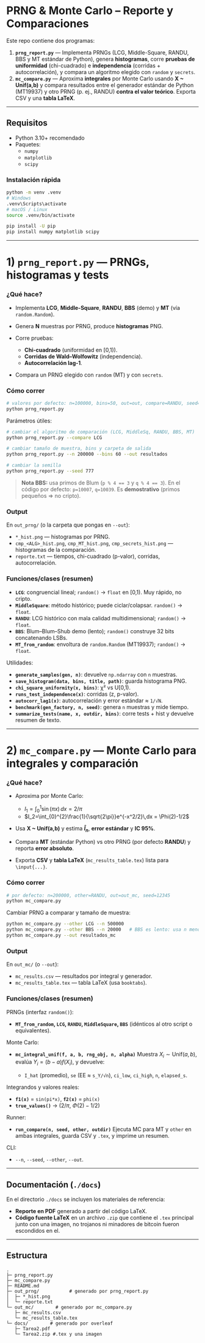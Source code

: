 # PRNG & Monte Carlo – Reporte y Comparaciones

Este repo contiene dos programas:

1. **`prng_report.py`** — Implementa PRNGs (LCG, Middle-Square, RANDU, BBS y MT estándar de Python), genera **histogramas**, corre **pruebas de uniformidad** (chi-cuadrado) e **independencia** (corridas + autocorrelación), y compara un algoritmo elegido con `random` y `secrets`.
2. **`mc_compare.py`** — Aproxima **integrales** por Monte Carlo usando **X ~ Unif(a,b)** y compara resultados entre el generador estándar de Python (MT19937) y otro PRNG (p. ej., RANDU) **contra el valor teórico**. Exporta CSV y una **tabla LaTeX**.

---

## Requisitos

- Python 3.10+ recomendado
- Paquetes:
  - `numpy`
  - `matplotlib`
  - `scipy`

### Instalación rápida

```bash
python -m venv .venv
# Windows
.venv\Scripts\activate
# macOS / Linux
source .venv/bin/activate

pip install -U pip
pip install numpy matplotlib scipy
````

---

# 1) `prng_report.py` — PRNGs, histogramas y tests

### ¿Qué hace?

* Implementa **LCG**, **Middle-Square**, **RANDU**, **BBS** (demo) y **MT** (vía `random.Random`).
* Genera **N** muestras por PRNG, produce **histogramas** PNG.
* Corre pruebas:

  * **Chi-cuadrado** (uniformidad en \[0,1)).
  * **Corridas de Wald–Wolfowitz** (independencia).
  * **Autocorrelación lag-1**.
* Compara un PRNG elegido con `random` (MT) y con `secrets`.

### Cómo correr

```bash
# valores por defecto: n=100000, bins=50, out=out, compare=RANDU, seed=12345
python prng_report.py
```

Parámetros útiles:

```bash
# cambiar el algoritmo de comparación (LCG, MiddleSq, RANDU, BBS, MT)
python prng_report.py --compare LCG

# cambiar tamaño de muestra, bins y carpeta de salida
python prng_report.py --n 200000 --bins 60 --out resultados

# cambiar la semilla
python prng_report.py --seed 777
```

> **Nota BBS:** usa primos de Blum (`p % 4 == 3` y `q % 4 == 3`). En el código por defecto: `p=10007`, `q=10039`. Es **demostrativo** (primos pequeños ⇒ no cripto).

### Output

En `out_prng/` (o la carpeta que pongas en `--out`):

* `*_hist.png` — histogramas por PRNG.
* `cmp_<ALG>_hist.png`, `cmp_MT_hist.png`, `cmp_secrets_hist.png` — histogramas de la comparación.
* `reporte.txt` — tiempos, chi-cuadrado (p-valor), corridas, autocorrelación.

### Funciones/clases (resumen)

* **`LCG`**: congruencial lineal; `random()` → `float` en \[0,1). Muy rápido, no cripto.
* **`MiddleSquare`**: método histórico; puede ciclar/colapsar. `random()` → `float`.
* **`RANDU`**: LCG histórico con mala calidad multidimensional; `random()` → `float`.
* **`BBS`**: Blum–Blum–Shub demo (lento); `random()` construye 32 bits concatenando LSBs.
* **`MT_from_random`**: envoltura de `random.Random` (MT19937); `random()` → `float`.

Utilidades:

* **`generate_samples(gen, n)`**: devuelve `np.ndarray` con `n` muestras.
* **`save_histogram(data, bins, title, path)`**: guarda histograma PNG.
* **`chi_square_uniformity(x, bins)`**: χ² vs U\[0,1).
* **`runs_test_independence(x)`**: corridas (z, p-valor).
* **`autocorr_lag1(x)`**: autocorrelación y error estándar ≈ `1/√N`.
* **`benchmark(gen_factory, n, seed)`**: genera `n` muestras y mide tiempo.
* **`summarize_tests(name, x, outdir, bins)`**: corre tests + hist y devuelve resumen de texto.

---

# 2) `mc_compare.py` — Monte Carlo para integrales y comparación

### ¿Qué hace?

* Aproxima por Monte Carlo:

  * $I_1=\int_{0}^{1}\sin(\pi x)\,dx = 2/\pi$
  * $I_2=\int_{0}^{2}\frac{1}{\sqrt{2\pi}}e^{-x^2/2}\,dx = \Phi(2)-1/2$
* Usa **X \~ Unif(a,b)** y estima **$\widehat{I}_n$**, **error estándar** y **IC 95%**.
* Compara **MT** (estándar Python) vs otro PRNG (por defecto **RANDU**) y reporta **error absoluto**.
* Exporta **CSV** y **tabla LaTeX** (`mc_results_table.tex`) lista para `\input{...}`.

### Cómo correr

```bash
# por defecto: n=200000, other=RANDU, out=out_mc, seed=12345
python mc_compare.py
```

Cambiar PRNG a comparar y tamaño de muestra:

```bash
python mc_compare.py --other LCG --n 500000
python mc_compare.py --other BBS --n 20000   # BBS es lento: usa n menor, almenos que tu PC este chetada
python mc_compare.py --out resultados_mc
```

### Output

En `out_mc/` (o `--out`):

* `mc_results.csv` — resultados por integral y generador.
* `mc_results_table.tex` — tabla LaTeX (usa `booktabs`).

### Funciones/clases (resumen)

PRNGs (interfaz `random()`):

* **`MT_from_random`, `LCG`, `RANDU`, `MiddleSquare`, `BBS`** (idénticos al otro script o equivalentes).

Monte Carlo:

* **`mc_integral_unif(f, a, b, rng_obj, n, alpha)`**
  Muestra $X_i\sim \mathrm{Unif}(a,b)$, evalúa $Y_i=(b-a)f(X_i)$, y devuelve:

  * `I_hat` (promedio), `se` (EE ≈ `s_Y/√n`), `ci_low`, `ci_high`, `n`, `elapsed_s`.

Integrandos y valores reales:

* **`f1(x)`** = `sin(pi*x)`, **`f2(x)`** = `phi(x)`
* **`true_values()`** → $(2/\pi,\ \Phi(2)-1/2)$

Runner:

* **`run_compare(n, seed, other, outdir)`**
  Ejecuta MC para MT y `other` en ambas integrales, guarda CSV y `.tex`, y imprime un resumen.

CLI:

* `--n`, `--seed`, `--other`, `--out`.

---

## Documentación (`./docs`)

En el directorio `./docs` se incluyen los materiales de referencia:

- **Reporte en PDF** generado a partir del código LaTeX.
- **Código fuente LaTeX** en un archivo `.zip` que contiene el `.tex` principal junto con una imagen, no trojanos ni minadores de bitcoin fueron escondidos en el.

---

## Estructura

```
.
├─ prng_report.py
├─ mc_compare.py
├─ README.md
├─ out_prng/           # generado por prng_report.py
│  ├─ *_hist.png
│  └─ reporte.txt
└─ out_mc/        # generado por mc_compare.py
   ├─ mc_results.csv
   └─ mc_results_table.tex
└─ docs/        # generado por overleaf
   ├─ Tarea2.pdf
   └─ Tarea2.zip #.tex y una imagen
```